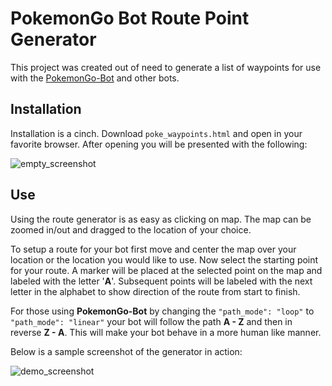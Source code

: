 # PokemonGo Bot Route Point Generator
This project was created out of need to generate a list of waypoints for use with the [PokemonGo-Bot](https://github.com/PokemonGoF/PokemonGo-Bot) and other bots.

## Installation
Installation is a cinch. Download `poke_waypoints.html` and open in your favorite browser. After opening you will be presented with the following:

![empty_screenshot](https://github.com/brandonhon/PokeBotWaypointGenerator/blob/master/empty_screenshot.png)

## Use
Using the route generator is as easy as clicking on map. The map can be zoomed in/out and dragged to the location of your choice.

To setup a route for your bot first move and center the map over your location or the location you would like to use. Now select the starting point for your route. A marker will be placed at the selected point on the map and labeled with the letter '**A**'. Subsequent points will be labeled with the next letter in the alphabet to show  direction of the route from start to finish.

For those using **PokemonGo-Bot** by changing the `"path_mode": "loop"` to `"path_mode": "linear"` your bot will follow the path **A - Z** and then in reverse **Z - A**. This will make your bot behave in a more human like manner.

Below is a sample screenshot of the generator in action:

![demo_screenshot](https://github.com/brandonhon/PokeBotWaypointGenerator/blob/master/demo_screenshot.png)
